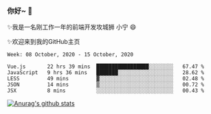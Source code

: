 ### 你好~  👋

✨我是一名刚工作一年的前端开发攻城狮 小宁 😄

✨欢迎来到我的GitHub主页
<!--
**7148505/7148505** is a ✨ _special_ ✨ repository because its `README.md` (this file) appears on your GitHub profile.

Here are some ideas to get you started:

- 🔭 I’m currently working on ...
- 🌱 I’m currently learning ...
- 👯 I’m looking to collaborate on ...
- 🤔 I’m looking for help with ...
- 💬 Ask me about ...
- 📫 How to reach me: ...
- 😄 Pronouns: ...
- ⚡ Fun fact: ...
-->

<!--START_SECTION:waka-->
```text
Week: 08 October, 2020 - 15 October, 2020

Vue.js       22 hrs 39 mins  █████████████████░░░░░░░░   67.47 % 
JavaScript   9 hrs 36 mins   ███████░░░░░░░░░░░░░░░░░░   28.62 % 
LESS         49 mins         ▓░░░░░░░░░░░░░░░░░░░░░░░░   02.48 % 
JSON         14 mins         ▒░░░░░░░░░░░░░░░░░░░░░░░░   00.72 % 
JSX          8 mins          ░░░░░░░░░░░░░░░░░░░░░░░░░   00.43 % 
```
<!--END_SECTION:waka-->

[![Anurag's github stats](https://github-readme-stats.vercel.app/api?username=ZhangNing-debug)](https://github.com/anuraghazra/github-readme-stats)
